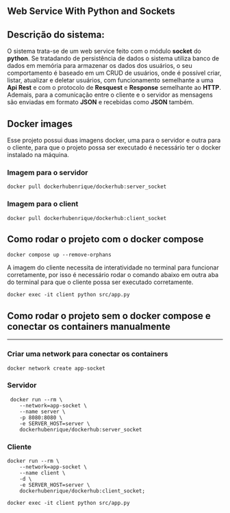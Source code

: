 ## Web Service With Python and Sockets

## Descrição do sistema:

O sistema trata-se de um web service feito com o módulo **socket** do **python**. Se tratadando de persistência de dados o sistema utiliza banco de dados em memória para armazenar os dados dos usuários, o seu comportamento é baseado em um CRUD de usuários, onde é possível criar, listar, atualizar e deletar usuários, com funcionamento semelhante a uma **Api Rest** e com o protocolo de **Resquest** e **Response** semelhante ao **HTTP**. Ademais, para a comunicação entre o cliente e o servidor as mensagens são enviadas em formato **JSON** e recebidas como **JSON** também.

## Docker images

Esse projeto possui duas imagens docker, uma para o servidor e outra para o cliente, para que o projeto possa ser executado é necessário ter o docker instalado na máquina.

### Imagem para o servidor

```docker
docker pull dockerhubenrique/dockerhub:server_socket
```

### Imagem para o client

```docker
docker pull dockerhubenrique/dockerhub:client_socket
```

## Como rodar o projeto com o docker compose

```docker
docker compose up --remove-orphans
```

A imagem do cliente necessita de interatividade no terminal para funcionar corretamente, por isso é necessário rodar o comando abaixo em outra aba do terminal para que o cliente possa ser executado corretamente.

```docker
docker exec -it client python src/app.py
```

## Como rodar o projeto sem o docker compose e conectar os containers manualmente

---

### Criar uma network para conectar os containers

```docker
docker network create app-socket
```

### Servidor

```docker
 docker run --rm \
    --network=app-socket \
    --name server \
    -p 8080:8080 \
    -e SERVER_HOST=server \
    dockerhubenrique/dockerhub:server_socket

```

### Cliente

```docker
docker run --rm \
    --network=app-socket \
    --name client \
    -d \
    -e SERVER_HOST=server \
    dockerhubenrique/dockerhub:client_socket;

docker exec -it client python src/app.py
```
